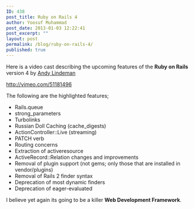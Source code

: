 ```yaml
---
ID: 438
post_title: Ruby on Rails 4
author: Yoosuf Muhammad
post_date: 2013-01-03 12:22:41
post_excerpt: ""
layout: post
permalink: /blog/ruby-on-rails-4/
published: true
---
```

Here is a video cast describing the upcoming features of the <strong>Ruby on Rails</strong> version 4 by <a title="Andy Llindeman on Twitter" href="https://twitter.com/alindeman" target="_blank">Andy Lindeman</a>

http://vimeo.com/51181496

The following are the highlighted features;
<ul>
	<li>Rails.queue</li>
	<li>strong_parameters</li>
	<li>Turbolinks</li>
	<li>Russian Doll Caching (cache_digests)</li>
	<li>ActionController::Live (streaming)</li>
	<li>PATCH verb</li>
	<li>Routing concerns</li>
	<li>Extraction of activeresource</li>
	<li>ActiveRecord::Relation changes and improvements</li>
	<li>Removal of plugin support (not gems; only those that are installed in vendor/plugins)</li>
	<li>Removal of Rails 2 finder syntax</li>
	<li>Deprecation of most dynamic finders</li>
	<li>Deprecation of eager-evaluated</li>
</ul>
I believe yet again its going to be a killer <strong>Web Development Framework</strong>.